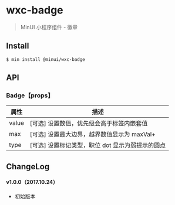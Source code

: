 # wxc-badge

> MinUI 小程序组件 - 徽章

## Install

``` bash
$ min install @minui/wxc-badge
```


## API

### Badge【props】

| 属性 | 描述 |
| --- | --- |
| value | [可选] 设置数值，优先级会高于标签内嵌套值 |
| max | [可选] 设置最大边界，越界数值显示为 maxVal+ |
| type | [可选] 设置标记类型，职位 dot 显示为弱提示的圆点 |

##  ChangeLog

#### v1.0.0（2017.10.24）

- 初始版本
